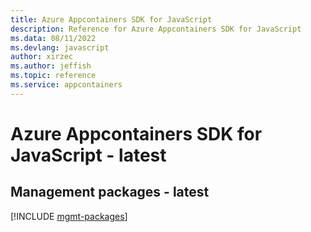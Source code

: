 ```yaml
---
title: Azure Appcontainers SDK for JavaScript
description: Reference for Azure Appcontainers SDK for JavaScript
ms.data: 08/11/2022
ms.devlang: javascript
author: xirzec
ms.author: jeffish
ms.topic: reference
ms.service: appcontainers
---
```

# Azure Appcontainers SDK for JavaScript - latest

## Management packages - latest
[!INCLUDE [mgmt-packages](appcontainers-mgmt-index.md)]